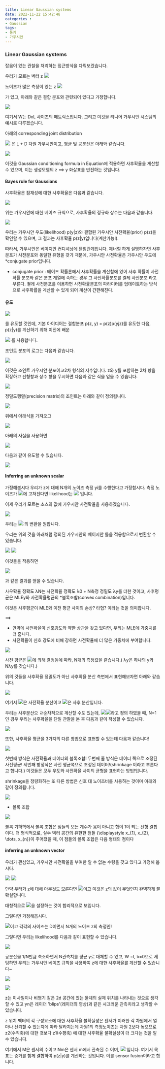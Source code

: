 ```yaml
---
title: Linear Gaussian systems
date: 2022-11-22 15:42:48
categories :
- Gaussian
tags:
- 통계
- 가우시안
---
```

### Linear Gaussian systems
잡음이 있는 관찰을 처리하는 접근방식을 다뤄보겠습니다.

우리가 모르는 벡터 z
![](2022-11-23-03-57-52.png)

노이즈가 많은 측정이 있는 z
![](2022-11-23-03-58-29.png)

가 있고, 아래와 같은 결합 분포와 관련되어 있다고 가정합니다.

![](2022-11-23-03-59-06.png)

여기서 W는 DxL 사이즈의 메트릭스입니다. 그리고 이것을 리니어 가우시안 시스템의 예시로 다루겠습니다.

아래의 corresponding joint distribution

![](2022-11-23-04-00-05.png)
은 L + D 차원 가우시안이고, 평균 및 공분산은 아래와 같습니다.

![](2022-11-23-04-02-58.png)


이것을 Gaussian conditioning formula in Equation에 적용하면 사후확율을 계산할 수 있으며, 이는 생성모델의 z ==> y 화살표를 반전하는 것입니다.


#### Bayes rule for Gaussians

사후확율은 잠재성에 대한 사후확율은 다음과 같습니다.

![](2022-11-23-04-04-34.png)


위는 가우시안에 대한 베이즈 규칙으로, 사후확율의 정규화 상수는 다음과 같습니다.

![](2022-11-23-04-05-10.png)


우리는 가우시안 우도(likelihood) p(y|z)와 결합된 가우시안 사전확율(prior) p(z)을 확인할 수 있으며, 그 결과는 사후확율 p(z|y)입니다(계산가능!). 

따라서, 가우시안은 베이지안 컨디셔닝에 닫힘관계입니다. 제너럴 하게 설명하자면 사후분포가 사전분포와 동일한 유형을 갖기 때문에, 가우시안 사전확율은 가우시안 우도에 *conjugate prior입니다. 

* conjugate prior : 베이즈 확률론에서 사후확률을 계산함에 있어 사후 확률이 사전 확률 분포와 같은 분포 계열에 속하는 경우 그 사전확률분포를 켤레 사전분포 라고 부른다. 켤레 사전분포를 이용하면 사전확률분포의 파라미터를 업데이트하는 방식으로 사후확률을 계산할 수 있게 되어 계산이 간편해진다.

#### 유도
![](2022-11-23-04-04-34.png)

를 유도할 것인데, 기본 아이디어는 결합분포 p(z, y) = p(z)p(yjz)를 유도한 다음,  p(z|y)를 계산하기 위해 이전에 배운 

![](2022-11-23-04-06-21.png)
를 사용합니다.


조인트 분포의 로그는 다음과 같습니다.

![](image.png.png)

이것은 조인트 가우시안 분포이고2차 형식의 지수입니다.
z와 y를 포함하는 2차 항을 확장하고 선형항과 상수 항을 무시하면 다음과 같은 식을 얻을 수 있습니다.

![](2022-11-23-04-07-17.png)

정밀도행렬(precision matrix)의 조인트는 아래와 같이 정의됩니다.

![](2022-11-23-04-07-39.png)

위에서 아래식을 가져오고

![](2022-11-23-04-04-34.png)


아래의 사실을 사용하면

![](2022-11-23-04-09-46.png)

다음과 같이 유도할 수 있습니다.

![](2022-11-23-04-10-09.png)

#### Inferring an unknown scalar
가정해봅시다 우리가 z에 대해 N개의 노이즈 측정 yi를 수행한다고 가정합시다. 측정 노이즈가 ![](2022-11-23-04-10-41.png)에 고쳐진다면 likelihood는 ![](2022-11-23-04-11-08.png) 입니다.

이제 우리가 모르는 소스의 값에 가우시안 사전확율을 사용하겠습니다.

![](2022-11-23-04-11-49.png)

우리는 ![](2022-11-23-04-13-28.png)
의 변환을 원합니다.

우리는 위의 것을 아래처럼 정의된 가우시안의 베이지안 룰을 적용함으로서 변환할 수 있습니다.

![](2022-11-23-04-12-33.png) ![](2022-11-23-04-13-11.png)

이것들을 적용하면 

![](2022-11-23-04-13-41.png)

과 같은 결과를 얻을 수 있습니다.

사우확율 정확도 λN는 사전확율 정확도 λ0 + N측정 정밀도 λy를 더한 것이고, 사후평균은 MLEy와  사전확율평균의 *볼록조합(convex combination)입니다. 

이것은 사후평균이 MLE와 이전 평균 사이의 손상? 타협? 이라는 것을 의미합니다.

==>
- 만약에 사전확율이 신호강도와 약한 상관을 갖고 있다면, 우리는 MLE에 가중치를 더 줍니다.
- 사전확율이 신호 강도에 비해 강하면 사전확율에 더 많은 가중치에 부여합니다.

![](2022-11-23-04-14-28.png)

사전 평균은 
![](2022-11-23-04-15-08.png)에 의해 결정됨에 따라, N개의 측정값을 같습니다.( λy은 하나의 y와 Nλy를 갖습니다.)

위의 것들을 사후확율 정밀도가 아닌 사후확율 분산 측변에서 표현해보자면 아래와 같습니다.

![](2022-11-23-04-15-29.png)

여기서 ![](2022-11-23-04-15-51.png)은 사전확율 분산이고 ![](2022-11-23-04-16-07.png)은 사후 분산입니다.

우리는 사후분산으 ㄹ순차적으로 계산할 수도 있는데,
![](2022-11-23-04-16-41.png)![](2022-11-23-04-16-53.png)라고 정의 하였을 때,
N=1인 경우 우리는 사후확율을 단일 관찰을 본 후 다음과 같이 작성할 수 있습니다.

![](2022-11-23-04-17-32.png)

또한, 사후확율 평균을 3가지의 다른 방법으로 표현할 수 있는데 다음과 같습니다!

![](2022-11-23-04-17-46.png)

첫번째 방식은 사전확율과 데이터의 블록조합!
두번째 줄 방식은 데이터 쪽으로 조정된 사전평균!
세번째 방정식은 사전 평균쪽으로 조정된 데이터!(shrinkage 이라고 부른다고 합니다.)
이것들은 모두 우도와 사전확율 사이의 균형을 표현하는 방법!입니다.

shrinkage을 정량화하는 또 다른 방법은 
신호 대 노이즈비를 사용하는 것이며 아래와 같이 정의됩니다.

![](2022-11-23-04-18-06.png)










* 볼록 조합

![](2022-11-23-04-18-56.png)

볼록 기하학에서 볼록 조합은 점들의 모든 계수가 음이 아니고 합이 1이 되는 선형 결합이다. 더 형식적으로, 실수 벡터 공간의 유한한 점들 {\displaystyle x_{1}, x_{2}, \dots, x_{n}}이 주어졌을 때, 이 점들의 볼록 조합은 다음 형태의 점이다


#### inferring an unknown vector

우리가 관심있고, 가우시안 사전확율을 부여한 알 수 없는 수량을 갖고 있다고 가정해 봅시다. 

![](2022-11-23-04-20-01.png)
![](2022-11-23-04-20-17.png)

만약 우라가 z에 대해 아무것도 모른다면 ![](2022-11-23-04-20-47.png)이고 이것은 z의 값이 무엇인지 완벽하게 불확실합니다.

대칭적으로 ![](2022-11-23-04-21-23.png)을 설정하는 것이 합리적으로 보입니다.

그렇다면 가정해봅시다. 

![](2022-11-23-04-22-00.png)이고 각각의 사이즈는 D이면서 N개의 노이즈 z의 측정인!

그렇다면 우리는 likelihood를 다음과 같이 표현할 수 있습니다.

![](2022-11-23-04-22-27.png)

공분산을 1/N만큼 축소하면서 N관측치를 평균 y로 대체할 수 있고, 
W =I, b=0으로 세팅하면 우리는 가우시안 베이즈 규칙을 사용하여 z에 대한 사후확율를 계산할 수 있습니다~

![](2022-11-23-04-22-41.png)



![](2022-11-23-04-23-06.png)

z는 미사일이나 비행기 같은 2d 공간에 있는 물체의 실제 위치를 나타내는 것으로 생각할 수 있고 yn은 레이더 'blips'(레이더의 영상)과 같은 시끄러운 관측치라고 생각할 수 있습니다.

z 위치 벡터의 각 구성요소에 대한 사후확율 불확실성은 센서가 이러한 각 차원에서 얼마나 신뢰할 수 있는지에 따라 달라지는데 차원1의 측정노이즈는 차원 2보다 높으므로 z2(수직축)에 대한 것보다 z1(수평축) 에 대한 사후확율 불확실성이 더 크다는 것을 알 수 있습니다.

여기에서 M은 센서의 수이고 Nm은 센서 m에서 관측된 수 이며,  ![](2022-11-23-04-23-37.png) 입니다.
여기서 목표는 증거를 함께 결합하여 p(z|y)를 계산하는 것입니다. 이를 sensor fusion이라고 합니다.


